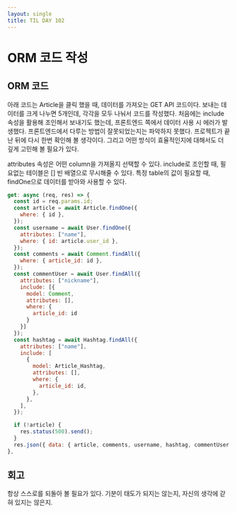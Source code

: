 ```yaml
---
layout: single
title: TIL DAY 102
---
```




# ORM 코드 작성

## ORM 코드

아래 코드는 Article을 클릭 했을 때, 데이터를 가져오는 GET API 코드이다. 보내는 데이터를 크게 나누면 5개인데, 각각을 모두 나눠서 코드를 작성했다. 처음에는 include 속성을 활용해 조인해서 보내기도 했는데, 프론트엔드 쪽에서 데이터 사용 시 에러가 발생했다. 프론트엔드에서 다루는 방법이 잘못되었는지는 파악하지 못했다. 프로젝트가 끝난 뒤에 다시 한번 확인해 볼 생각이다. 그리고 어떤 방식이 효율적인지에 대해서도 더 깊게 고민해 볼 필요가 있다.

attributes 속성은 어떤 column을 가져올지 선택할 수 있다. include로 조인할 때, 필요없는 테이블은 [] 빈 배열으로 무시해줄 수 있다. 특정 table의 값이 필요할 때, findOne으로 데이터를 받아와 사용할 수 있다.

```jsx
get: async (req, res) => {
  const id = req.params.id;
  const article = await Article.findOne({
    where: { id },
  });
  const username = await User.findOne({
    attributes: ["name"],
    where: { id: article.user_id },
  });
  const comments = await Comment.findAll({
    where: { article_id: id },
  });
  const commentUser = await User.findAll({
    attributes: ["nickname"],
    include: [{
      model: Comment,
      attributes: [],
      where: {
        article_id: id
      }
    }]
  });
  const hashtag = await Hashtag.findAll({
    attributes: ["name"],
    include: [
      {
        model: Article_Hashtag,
        attributes: [],
        where: {
          article_id: id,
        },
      },
    ],
  });

  if (!article) {
    res.status(500).send();
  }
  res.json({ data: { article, comments, username, hashtag, commentUser } });
},
```

## 회고

항상 스스로를 되돌아 볼 필요가 있다. 기분이 태도가 되지는 않는지, 자신의 생각에 갇혀 있지는 않은지.